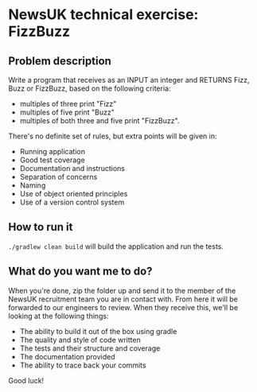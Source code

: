 NewsUK technical exercise: FizzBuzz
===================================


Problem description
-----------
Write a program that receives as an INPUT an integer and RETURNS Fizz, Buzz or FizzBuzz, based on the following criteria:
 
* multiples of three print "Fizz"
* multiples of five print "Buzz"
* multiples of both three and five print "FizzBuzz".


There's no definite set of rules, but extra points will be given in:

* Running application 
* Good test coverage
* Documentation and instructions 
* Separation of concerns
* Naming
* Use of object oriented principles
* Use of a version control system


How to run it
---------------------------

`./gradlew clean build` will build the application and run the tests. 

What do you want me to do?
--------------------------

When you're done, zip the folder up and send it to the member of the NewsUK recruitment team you are in contact with. 
From here it will be forwarded to our engineers to review. When they receive this, we'll be looking at the following things:

* The ability to build it out of the box using gradle
* The quality and style of code written
* The tests and their structure and coverage
* The documentation provided
* The ability to trace back your commits  

Good luck!
